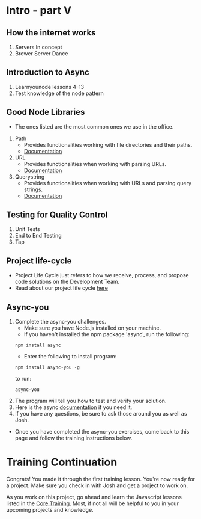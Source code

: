 # Intro - part V

##  How the internet works
1.  Servers In concept
2.  Brower Server Dance
##  Introduction to Async
1.  Learnyounode lessons 4-13
2.  Test knowledge of the node pattern
## Good Node Libraries
* The ones listed are the most common ones we use in the office.
1.  Path
    * Provides functionalities working with file directories and their paths.
    * [Documentation](https://nodejs.org/api/path.html)
2.  URL
    * Provides functionalities when working with parsing URLs.
    * [Documentation](https://nodejs.org/api/url.html)
3.  Querystring
    * Provides functionalities when working with URLs and parsing query strings.
    * [Documentation](https://nodejs.org/api/querystring.html)
##  Testing for Quality Control
1.  Unit Tests
2.  End to End Testing
3.  Tap
## Project life-cycle
* Project Life Cycle just refers to how we receive, process, and propose code solutions on the Development Team. 
* Read about our project life cycle [here](../Resources/ProjectLifeCycle.md)
##  Async-you
1. Complete the async-you challenges. 
    * Make sure you have Node.js installed on your machine.
    * If you haven't installed the npm package 'async', run the following:
    ```
    npm install async
    ```
    * Enter the following to install program:
    ```
    npm install async-you -g
    ```
    to run:
    ```
    async-you
    ```
2. The program will tell you how to test and verify your solution.
2. Here is the async [documentation](https://caolan.github.io/async/docs.html) if you need it.
2. If you have any questions, be sure to ask those around you as well as Josh.

* Once you have completed the async-you exercises, come back to this page and follow the training instructions below.

# Training Continuation
Congrats! You made it through the first training lesson. You're now ready for a project. Make sure you check in with Josh and get a project to work on. 

As you work on this project, go ahead and learn the Javascript lessons listed in the [Core Training](../Core/core.md). Most, if not all will be helpful to you in your upcoming projects and knowledge. 
